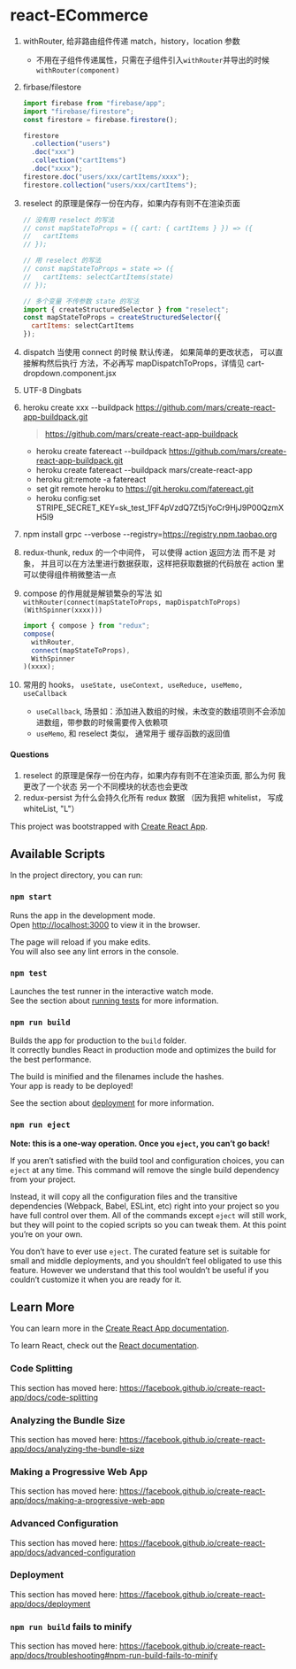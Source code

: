 # react-ECommerce

1. withRouter, 给非路由组件传递 match，history，location 参数

   - 不用在子组件传递属性，只需在子组件引入`withRouter`并导出的时候 `withRouter(component)`

2. firbase/filestore

   ```javascript
   import firebase from "firebase/app";
   import "firebase/firestore";
   const firestore = firebase.firestore();

   firestore
     .collection("users")
     .doc("xxx")
     .collection("cartItems")
     .doc("xxxx");
   firestore.doc("users/xxx/cartItems/xxxx");
   firestore.collection("users/xxx/cartItems");
   ```

3. reselect 的原理是保存一份在内存，如果内存有则不在渲染页面

   ```javascript
   // 没有用 reselect 的写法
   // const mapStateToProps = ({ cart: { cartItems } }) => ({
   //   cartItems
   // });

   // 用 reselect 的写法
   // const mapStateToProps = state => ({
   //   cartItems: selectCartItems(state)
   // });

   // 多个变量 不传参数 state 的写法
   import { createStructuredSelector } from "reselect";
   const mapStateToProps = createStructuredSelector({
     cartItems: selectCartItems
   });
   ```

4. dispatch 当使用 connect 的时候 默认传递， 如果简单的更改状态， 可以直接解构然后执行 方法，不必再写 mapDispatchToProps，详情见 cart-dropdown.component.jsx

5. UTF-8 Dingbats
6. heroku create xxx --buildpack https://github.com/mars/create-react-app-buildpack.git

   > https://github.com/mars/create-react-app-buildpack

   - heroku create fatereact --buildpack https://github.com/mars/create-react-app-buildpack.git
   - heroku create fatereact --buildpack mars/create-react-app
   - heroku git:remote -a fatereact
   - set git remote heroku to https://git.heroku.com/fatereact.git
   - heroku config:set STRIPE_SECRET_KEY=sk_test_1FF4pVzdQ7Zt5jYoCr9HjJ9P00QzmXH5l9

7. npm install grpc --verbose --registry=https://registry.npm.taobao.org

8. redux-thunk, redux 的一个中间件， 可以使得 action 返回方法 而不是 对象， 并且可以在方法里进行数据获取，这样把获取数据的代码放在 action 里可以使得组件稍微整洁一点

9. compose 的作用就是解锁繁杂的写法 如 `withRouter(connect(mapStateToProps, mapDispatchToProps)(WithSpinner(xxxx)))`

   ```javascript
   import { compose } from "redux";
   compose(
     withRouter,
     connect(mapStateToProps),
     WithSpinner
   )(xxxx);
   ```

10. 常用的 hooks， `useState, useContext, useReduce, useMemo, useCallback`
    - `useCallback`, 场景如：添加进入数组的时候，未改变的数组项则不会添加进数组，带参数的时候需要传入依赖项
    - `useMemo`, 和 reselect 类似， 通常用于 缓存函数的返回值

#### Questions

1. reselect 的原理是保存一份在内存，如果内存有则不在渲染页面, 那么为何 我更改了一个状态 另一个不同模块的状态也会更改
2. redux-persist 为什么会持久化所有 redux 数据 （因为我把 whitelist， 写成 whiteList, "L"）

This project was bootstrapped with [Create React App](https://github.com/facebook/create-react-app).

## Available Scripts

In the project directory, you can run:

### `npm start`

Runs the app in the development mode.<br>
Open [http://localhost:3000](http://localhost:3000) to view it in the browser.

The page will reload if you make edits.<br>
You will also see any lint errors in the console.

### `npm test`

Launches the test runner in the interactive watch mode.<br>
See the section about [running tests](https://facebook.github.io/create-react-app/docs/running-tests) for more information.

### `npm run build`

Builds the app for production to the `build` folder.<br>
It correctly bundles React in production mode and optimizes the build for the best performance.

The build is minified and the filenames include the hashes.<br>
Your app is ready to be deployed!

See the section about [deployment](https://facebook.github.io/create-react-app/docs/deployment) for more information.

### `npm run eject`

**Note: this is a one-way operation. Once you `eject`, you can’t go back!**

If you aren’t satisfied with the build tool and configuration choices, you can `eject` at any time. This command will remove the single build dependency from your project.

Instead, it will copy all the configuration files and the transitive dependencies (Webpack, Babel, ESLint, etc) right into your project so you have full control over them. All of the commands except `eject` will still work, but they will point to the copied scripts so you can tweak them. At this point you’re on your own.

You don’t have to ever use `eject`. The curated feature set is suitable for small and middle deployments, and you shouldn’t feel obligated to use this feature. However we understand that this tool wouldn’t be useful if you couldn’t customize it when you are ready for it.

## Learn More

You can learn more in the [Create React App documentation](https://facebook.github.io/create-react-app/docs/getting-started).

To learn React, check out the [React documentation](https://reactjs.org/).

### Code Splitting

This section has moved here: https://facebook.github.io/create-react-app/docs/code-splitting

### Analyzing the Bundle Size

This section has moved here: https://facebook.github.io/create-react-app/docs/analyzing-the-bundle-size

### Making a Progressive Web App

This section has moved here: https://facebook.github.io/create-react-app/docs/making-a-progressive-web-app

### Advanced Configuration

This section has moved here: https://facebook.github.io/create-react-app/docs/advanced-configuration

### Deployment

This section has moved here: https://facebook.github.io/create-react-app/docs/deployment

### `npm run build` fails to minify

This section has moved here: https://facebook.github.io/create-react-app/docs/troubleshooting#npm-run-build-fails-to-minify
